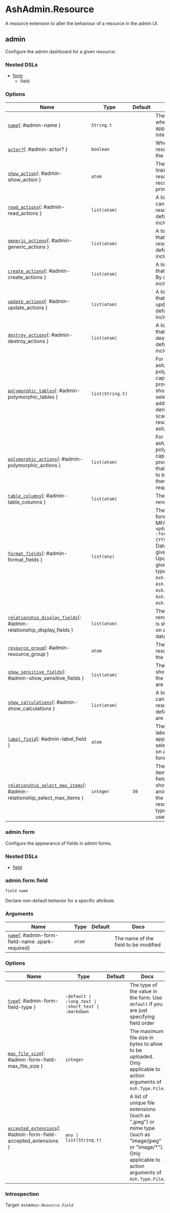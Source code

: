 <!--
This file was generated by Spark. Do not edit it by hand.
-->
# AshAdmin.Resource

A resource extension to alter the behaviour of a resource in the admin UI.


## admin
Configure the admin dashboard for a given resource.

### Nested DSLs
 * [form](#admin-form)
   * field





### Options

| Name | Type | Default | Docs |
|------|------|---------|------|
| [`name`](#admin-name){: #admin-name } | `String.t` |  | The proper name to use when this resource appears in the admin interface. |
| [`actor?`](#admin-actor?){: #admin-actor? } | `boolean` |  | Whether or not this resource can be used as the actor for requests. |
| [`show_action`](#admin-show_action){: #admin-show_action } | `atom` |  | The action to use when linking to the resource/viewing a single record. Defaults to the primary read action. |
| [`read_actions`](#admin-read_actions){: #admin-read_actions } | `list(atom)` |  | A list of read actions that can be used to show resource details. By default, all actions are included. |
| [`generic_actions`](#admin-generic_actions){: #admin-generic_actions } | `list(atom)` |  | A list of generic actions that can be used to show resource details. By default, all actions are included. |
| [`create_actions`](#admin-create_actions){: #admin-create_actions } | `list(atom)` |  | A list of create actions that can create records. By default, all actions are included. |
| [`update_actions`](#admin-update_actions){: #admin-update_actions } | `list(atom)` |  | A list of update actions that can be used to update records. By default, all actions are included. |
| [`destroy_actions`](#admin-destroy_actions){: #admin-destroy_actions } | `list(atom)` |  | A list of destroy actions that can be used to destroy records. By default, all actions are included. |
| [`polymorphic_tables`](#admin-polymorphic_tables){: #admin-polymorphic_tables } | `list(String.t)` |  | For resources that use ash_postgres' polymorphism capabilities, you can provide a list of tables that should be available to select. These will be added to the list of derivable tables based on scanning all domains and resources provided to ash_admin. |
| [`polymorphic_actions`](#admin-polymorphic_actions){: #admin-polymorphic_actions } | `list(atom)` |  | For resources that use ash_postgres' polymorphism capabilities, you can provide a list of actions that should require a table to be set. If this is not set, then *all* actions will require tables. |
| [`table_columns`](#admin-table_columns){: #admin-table_columns } | `list(atom)` |  | The list of attributes to render on the table view. |
| [`format_fields`](#admin-format_fields){: #admin-format_fields } | `list(any)` |  | The list of fields and their formats represented as a MFA. For example: `updated_at: {Timex, :format!, ["{0D}-{0M}-{YYYY} {h12}:{m} {AM}"]}`. Datatable pages format all given fields. Show and Update pages format given read-only fields of types `Ash.Type.Date`, `Ash.Type.DateTime`, `Ash.Type.Time`, `Ash.Type.NaiveDatetime`, `Ash.Type.UtcDatetime` and `Ash.Type.UtcDatetimeUsec`. |
| [`relationship_display_fields`](#admin-relationship_display_fields){: #admin-relationship_display_fields } | `list(atom)` |  | The list of attributes to render when this resource is shown as a relationship on another resource's datatable. |
| [`resource_group`](#admin-resource_group){: #admin-resource_group } | `atom` |  | The group in the top resource dropdown that the resource appears in. |
| [`show_sensitive_fields`](#admin-show_sensitive_fields){: #admin-show_sensitive_fields } | `list(atom)` |  | The list of fields that should not be redacted in the admin UI even if they are marked as sensitive. |
| [`show_calculations`](#admin-show_calculations){: #admin-show_calculations } | `list(atom)` |  | A list of calculation that can be calculate when this resource is shown. By default, all calculations are included. |
| [`label_field`](#admin-label_field){: #admin-label_field } | `atom` |  | The field to use as the label when the resource appears in a relationship select or typeahead field on another resource's form. |
| [`relationship_select_max_items`](#admin-relationship_select_max_items){: #admin-relationship_select_max_items } | `integer` | `50` | The maximum number of items to show in a select field when this resource is shown as a relationship on another resource's form. If the number of related resources is higher, a typeahead selector will be used. |


### admin.form
Configure the appearance of fields in admin forms.

### Nested DSLs
 * [field](#admin-form-field)





### admin.form.field
```elixir
field name
```


Declare non-default behavior for a specific attribute.





### Arguments

| Name | Type | Default | Docs |
|------|------|---------|------|
| [`name`](#admin-form-field-name){: #admin-form-field-name .spark-required} | `atom` |  | The name of the field to be modified |
### Options

| Name | Type | Default | Docs |
|------|------|---------|------|
| [`type`](#admin-form-field-type){: #admin-form-field-type } | `:default \| :long_text \| :short_text \| :markdown` |  | The type of the value in the form. Use `default` if you are just specifying field order |
| [`max_file_size`](#admin-form-field-max_file_size){: #admin-form-field-max_file_size } | `integer` |  | The maximum file size in bytes to allow to be uploaded. Only applicable to action arguments of `Ash.Type.File`. |
| [`accepted_extensions`](#admin-form-field-accepted_extensions){: #admin-form-field-accepted_extensions } | `any \| list(String.t)` |  | A list of unique file extensions (such as ".jpeg") or mime type (such as "image/jpeg" or "image/*"). Only applicable to action arguments of `Ash.Type.File`. |





### Introspection

Target: `AshAdmin.Resource.Field`







<style type="text/css">.spark-required::after { content: "*"; color: red !important; }</style>
